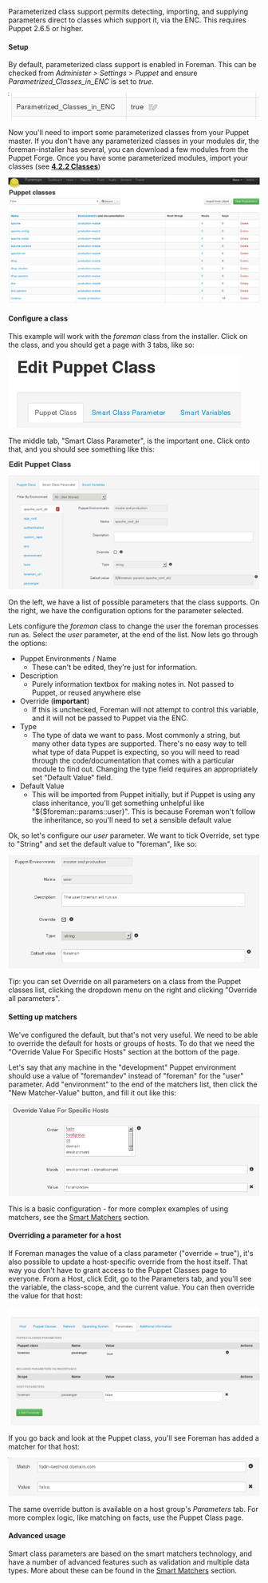 
Parameterized class support permits detecting, importing, and supplying parameters direct to classes which support it, via the ENC.  This requires Puppet 2.6.5 or higher.

#### Setup

By default, parameterized class support is enabled in Foreman.  This can be checked from *Administer > Settings > Puppet* and ensure *Parametrized_Classes_in_ENC* is set to *true*.

![Settings](/static/images/screenshots/param_classes/settings.png)

Now you'll need to import some parameterized classes from your Puppet master.
If you don't have any parameterized classes in your modules dir, the
foreman-installer has several, you can download a few modules from the Puppet
Forge. Once you have some parameterized modules, import your classes (see
[**4.2.2 Classes**](manuals/{{page.version}}/index.html#4.2.2Classes))

![Import](/static/images/screenshots/param_classes/import.png)

#### Configure a class

This example will work with the *foreman* class from the installer. Click on the class, and you should get a page with 3 tabs, like so:

![3 Tabs](/static/images/screenshots/param_classes/3tabs.png)

The middle tab, "Smart Class Parameter", is the important one. Click onto that, and you should see something like this:

![Edit](/static/images/screenshots/param_classes/edit.png)

On the left, we have a list of possible parameters that the class supports. On the right, we have the configuration options for the parameter selected.

Lets configure the *foreman* class to change the user the foreman processes run as. Select the *user* parameter, at the end of the list. Now lets go through the options:

* Puppet Environments / Name
   * These can't be edited, they're just for information.
* Description
   * Purely information textbox for making notes in. Not passed to Puppet, or reused anywhere else
* Override (**important**)
   * If this is unchecked, Foreman will not attempt to control this variable, and it will not be passed to Puppet via the ENC.
* Type
   * The type of data we want to pass. Most commonly a string, but many other data types are supported. There's no easy way to tell what type of data Puppet is expecting, so you will need to read through the code/documentation that comes with a particular module to find out. Changing the type field requires an appropriately set "Default Value" field.
* Default Value
   * This will be imported from Puppet initially, but if Puppet is using any class inheritance, you'll get something unhelpful like "${$foreman::params::user}". This is because Foreman won't follow the inheritance, so you'll need to set a sensible default value

Ok, so let's configure our *user* parameter. We want to tick Override, set type to "String" and set the default value to "foreman", like so:

![User Param](/static/images/screenshots/param_classes/user-param.png)

<div class="alert alert-info">Tip: you can set Override on all parameters on a class from the Puppet classes list, clicking the dropdown menu on the right and clicking "Override all parameters".</div>

#### Setting up matchers

We've configured the default, but that's not very useful. We need to be able to override the default for hosts or groups of hosts. To do that we need the "Override Value For Specific Hosts" section at the bottom of the page.

Let's say that any machine in the "development" Puppet environment should use a value of "foremandev" instead of "foreman" for the "user" parameter. Add "environment" to the end of the matchers list, then click the "New Matcher-Value" button, and fill it out like this:

![Matcher](/static/images/screenshots/param_classes/matcher.png)

This is a basic configuration - for more complex examples of using matchers,
see the [Smart Matchers](manuals/{{page.version}}/index.html#4.2.6SmartMatchers) section.

#### Overriding a parameter for a host

If Foreman manages the value of a class parameter ("override = true"), it's also possible to update a host-specific override from the host itself. That way you don't have to grant access to the Puppet Classes page to everyone. From a Host, click Edit, go to the Parameters tab, and you'll see the variable, the class-scope, and the current value. You can then override the value for that host:

![Host Edit](/static/images/screenshots/param_classes/hostedit.png)

If you go back and look at the Puppet class, you'll see Foreman has added a matcher for that host:

![Host Matcher](/static/images/screenshots/param_classes/hostmatch.png)

The same override button is available on a host group's *Parameters* tab.  For more complex logic, like matching on facts, use the Puppet Class page.

#### Advanced usage

Smart class parameters are based on the smart matchers technology, and have a number of advanced features such as validation and multiple data types. More about these can be found in the [Smart Matchers](manuals/{{page.version}}/index.html#4.2.6SmartMatchers) section.
